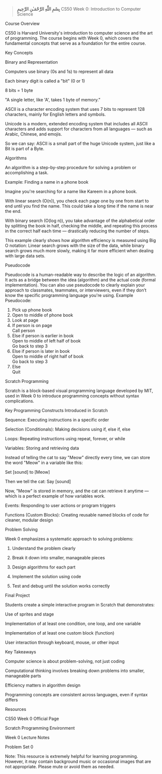 > **بِسْمِ اللَّهِ الرَّحْمَـٰنِ الرَّحِيمِ**
CS50 Week 0: Introduction to Computer Science

Course Overview

CS50 is Harvard University's introduction to computer science and the art of programming. The course begins with Week 0, which covers the fundamental concepts that serve as a foundation for the entire course.

Key Concepts

Binary and Representation

Computers use binary (0s and 1s) to represent all data

Each binary digit is called a "bit" (0 or 1)

8 bits = 1 byte

"A single letter, like 'A', takes 1 byte of memory.”

ASCII is a character encoding system that uses 7 bits to represent 128 characters, mainly for English letters and symbols.

Unicode is a modern, extended encoding system that includes all ASCII characters and adds support for characters from all languages — such as Arabic, Chinese, and emojis.


So we can say: ASCII is a small part of the huge Unicode system, just like a Bit is part of a Byte.


Algorithms

An algorithm is a step-by-step procedure for solving a problem or accomplishing a task.

Example: Finding a name in a phone book


Imagine you're searching for a name like Kareem in a phone book.

With linear search (O(n)), you check each page one by one from start to end until you find the name. This could take a long time if the name is near the end.

With binary search (O(log n)), you take advantage of the alphabetical order by splitting the book in half, checking the middle, and repeating this process in the correct half each time — drastically reducing the number of steps.

This example clearly shows how algorithm efficiency is measured using Big O notation: Linear search grows with the size of the data, while binary search grows much more slowly, making it far more efficient when dealing with large data sets.

Pseudocode

Pseudocode is a human-readable way to describe the logic of an algorithm. It acts as a bridge between the idea (algorithm) and the actual code (formal implementation). You can also use pseudocode to clearly explain your approach to classmates, teammates, or interviewers, even if they don’t know the specific programming language you're using.
Example Pseudocode: 
1. Pick up phone book  
2. Open to middle of phone book  
3. Look at page  
4. If person is on page  
    Call person  
5. Else if person is earlier in book  
    Open to middle of left half of book  
    Go back to step 3  
6. Else if person is later in book  
    Open to middle of right half of book  
    Go back to step 3  
7. Else  
    Quit

Scratch Programming

Scratch is a block-based visual programming language developed by MIT, used in Week 0 to introduce programming concepts without syntax complications.

Key Programming Constructs Introduced in Scratch

Sequence: Executing instructions in a specific order

Selection (Conditionals): Making decisions using if, else if, else

Loops: Repeating instructions using repeat, forever, or while

Variables: Storing and retrieving data

Instead of telling the cat to say "Meow" directly every time, we can store the word "Meow" in a variable like this:

Set [sound] to [Meow]

Then we tell the cat: Say [sound]

Now, "Meow" is stored in memory, and the cat can retrieve it anytime — which is a perfect example of how variables work.

Events: Responding to user actions or program triggers

Functions (Custom Blocks): Creating reusable named blocks of code for cleaner, modular design

Problem Solving

Week 0 emphasizes a systematic approach to solving problems:

1. Understand the problem clearly


2. Break it down into smaller, manageable pieces


3. Design algorithms for each part


4. Implement the solution using code


5. Test and debug until the solution works correctly



Final Project

Students create a simple interactive program in Scratch that demonstrates:

Use of sprites and stage

Implementation of at least one condition, one loop, and one variable

Implementation of at least one custom block (function)

User interaction through keyboard, mouse, or other input


Key Takeaways

Computer science is about problem-solving, not just coding

Computational thinking involves breaking down problems into smaller, manageable parts

Efficiency matters in algorithm design

Programming concepts are consistent across languages, even if syntax differs


Resources

CS50 Week 0 Official Page

Scratch Programming Environment

Week 0 Lecture Notes

Problem Set 0


Note: This resource is extremely helpful for learning programming. However, it may contain background music or occasional images that are not appropriate. Please mute or avoid them as needed.

